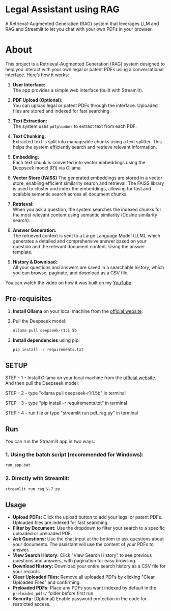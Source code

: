 # Legal Assistant using RAG
A Retrieval-Augmented Generation (RAG) system that leverages LLM and RAG and Streamlit to let you chat with your own PDFs in your browser.

# About
This project is a Retrieval-Augmented Generation (RAG) system designed to help you interact with your own legal or patent PDFs using a conversational interface. Here’s how it works:

1. **User Interface:**  
   The app provides a simple web interface (built with Streamlit).

2. **PDF Upload (Optional):**  
   You can upload legal or patent PDFs through the interface. Uploaded files are stored and indexed for fast searching.

3. **Text Extraction:**  
   The system uses `pdfplumber` to extract text from each PDF.

4. **Text Chunking:**  
   Extracted text is split into manageable chunks using a text splitter. This helps the system efficiently search and retrieve relevant information.

5. **Embedding:**  
   Each text chunk is converted into vector embeddings using the Deepseek model (R1) via Ollama.

6. **Vector Store (FAISS)**
    The generated embeddings are stored in a vector store, enabling efficient similarity search and retrieval.
    The FAISS library is used to cluster and index the embeddings, allowing for fast and scalable semantic search across all document chunks.

8. **Retrieval:**  
   When you ask a question, the system searches the indexed chunks for the most relevant content using semantic similarity (Cosine similarity search).

8. **Answer Generation:**  
   The retrieved context is sent to a Large Language Model (LLM), which generates a detailed and comprehensive answer based on your question and the relevant document content. Using the answer template.

9. **History & Download:**  
   All your questions and answers are saved in a searchable history, which you can browse, paginate, and download as a CSV file.


You can watch the video on how it was built on my [YouTube](https://youtu.be/M6vZ6b75p9k).


## Pre-requisites
1. **Install Ollama** on your local machine from the [official website](https://ollama.com/).
2. Pull the Deepseek model:

    ```bash
    ollama pull deepseek-r1:1.5b
    ```
3. **Install dependencies** using pip:

    ```bash
    pip install -r requirements.txt
    ```

## SETUP
STEP - 1 - Install Ollama on your local machine from the [official website](https://ollama.com/). And then pull the Deepseek model:

STEP - 2 - type "ollama pull deepseek-r1:1.5b" in terminal

STEP - 3 - type "pip install -r requirements.txt" in terminal

STEP - 4 - run file or type "streamlit run pdf_rag.py" in terminal


## Run
You can run the Streamlit app in two ways:

### 1. Using the batch script (recommended for Windows):
```bat
run_app.bat
```

### 2. Directly with Streamlit:
```bash
streamlit run rag_V-7.py
```


## Usage

- **Upload PDFs:** Click the upload button to add your legal or patent PDFs. Uploaded files are indexed for fast searching.
- **Filter by Document:** Use the dropdown to filter your search to a specific uploaded or preloaded PDF.
- **Ask Questions:** Use the chat input at the bottom to ask questions about your documents. The assistant will use the content of your PDFs to answer.
- **View Search History:** Click "View Search History" to see previous questions and answers, with pagination for easy browsing.
- **Download History:** Download your entire search history as a CSV file for your records.
- **Clear Uploaded Files:** Remove all uploaded PDFs by clicking "Clear Uploaded Files" and confirming.
- **Preloaded PDFs:** Place any PDFs you want indexed by default in the `preloaded_pdfs/` folder before first run.
- **Security:** (Optional) Enable password protection in the code for restricted access.